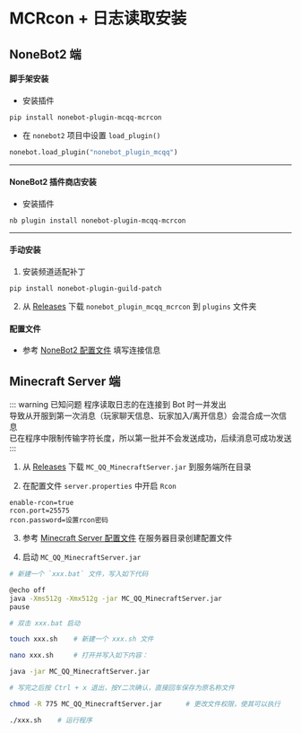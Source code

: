 # MCRcon + 日志读取安装

## NoneBot2 端

#### 脚手架安装

- 安装插件

<CodeGroup>
  <CodeGroupItem title="pip">

```shell
pip install nonebot-plugin-mcqq-mcrcon
```

  </CodeGroupItem>
</CodeGroup>

- 在 `nonebot2` 项目中设置 `load_plugin()`

```python
nonebot.load_plugin("nonebot_plugin_mcqq")
```

---

#### NoneBot2 插件商店安装

- 安装插件

<CodeGroup>
  <CodeGroupItem title="pip">

```shell
nb plugin install nonebot-plugin-mcqq-mcrcon
```

  </CodeGroupItem>
</CodeGroup>

---

#### 手动安装

1. 安装频道适配补丁

<CodeGroup>
  <CodeGroupItem title="pip">

```shell
pip install nonebot-plugin-guild-patch
```

  </CodeGroupItem>
</CodeGroup>

2. 从 [Releases](https://github.com/17TheWord/nonebot-plugin-mcqq/releases) 下载 `nonebot_plugin_mcqq_mcrcon` 到 `plugins`
   文件夹

#### 配置文件

- 参考 [NoneBot2 配置文件](/mc_qq/config.html#nonebot2) 填写连接信息

## Minecraft Server 端

::: warning 已知问题
程序读取日志的在连接到 Bot 时一并发出  
导致从开服到第一次消息（玩家聊天信息、玩家加入/离开信息）会混合成一次信息  
已在程序中限制传输字符长度，所以第一批并不会发送成功，后续消息可成功发送
:::

1. 从 [Releases](https://github.com/17TheWord/nonebot-plugin-mcqq/releases) 下载 `MC_QQ_MinecraftServer.jar` 到服务端所在目录

2. 在配置文件 `server.properties` 中开启 `Rcon`

```properties
enable-rcon=true
rcon.port=25575
rcon.password=设置rcon密码
```

3. 参考 [Minecraft Server 配置文件](/mc_qq/config.html#minecraft-server) 在服务器目录创建配置文件

4. 启动 `MC_QQ_MinecraftServer.jar`

<CodeGroup>
  <CodeGroupItem title="Windows">

```bash
# 新建一个 `xxx.bat` 文件，写入如下代码

@echo off
java -Xms512g -Xmx512g -jar MC_QQ_MinecraftServer.jar
pause

# 双击 xxx.bat 启动
```

  </CodeGroupItem>

  <CodeGroupItem title="Linux" active>

```bash
touch xxx.sh    # 新建一个 xxx.sh 文件

nano xxx.sh     # 打开并写入如下内容：

java -jar MC_QQ_MinecraftServer.jar

# 写完之后按 Ctrl + x 退出，按Y二次确认，直接回车保存为原名称文件

chmod -R 775 MC_QQ_MinecraftServer.jar      # 更改文件权限，使其可以执行

./xxx.sh    # 运行程序
```

  </CodeGroupItem>
</CodeGroup>
